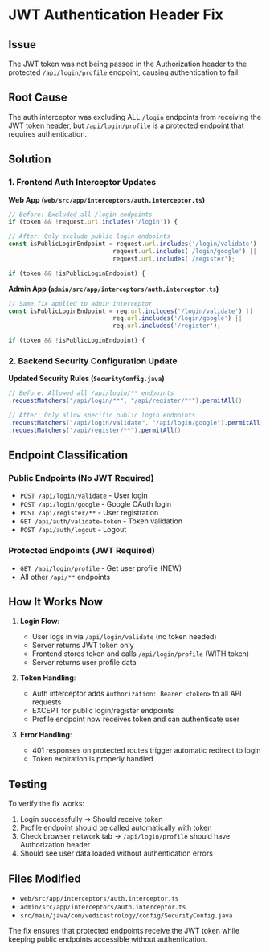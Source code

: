 # JWT Authentication Header Fix

## Issue
The JWT token was not being passed in the Authorization header to the protected `/api/login/profile` endpoint, causing authentication to fail.

## Root Cause
The auth interceptor was excluding ALL `/login` endpoints from receiving the JWT token header, but `/api/login/profile` is a protected endpoint that requires authentication.

## Solution

### 1. Frontend Auth Interceptor Updates

**Web App (`web/src/app/interceptors/auth.interceptor.ts`)**
```typescript
// Before: Excluded all /login endpoints
if (token && !request.url.includes('/login')) {

// After: Only exclude public login endpoints
const isPublicLoginEndpoint = request.url.includes('/login/validate') || 
                             request.url.includes('/login/google') ||
                             request.url.includes('/register');

if (token && !isPublicLoginEndpoint) {
```

**Admin App (`admin/src/app/interceptors/auth.interceptor.ts`)**
```typescript
// Same fix applied to admin interceptor
const isPublicLoginEndpoint = req.url.includes('/login/validate') || 
                             req.url.includes('/login/google') ||
                             req.url.includes('/register');

if (token && !isPublicLoginEndpoint) {
```

### 2. Backend Security Configuration Update

**Updated Security Rules (`SecurityConfig.java`)**
```java
// Before: Allowed all /api/login/** endpoints
.requestMatchers("/api/login/**", "/api/register/**").permitAll()

// After: Only allow specific public login endpoints
.requestMatchers("/api/login/validate", "/api/login/google").permitAll()
.requestMatchers("/api/register/**").permitAll()
```

## Endpoint Classification

### Public Endpoints (No JWT Required)
- `POST /api/login/validate` - User login
- `POST /api/login/google` - Google OAuth login
- `POST /api/register/**` - User registration
- `GET /api/auth/validate-token` - Token validation
- `POST /api/auth/logout` - Logout

### Protected Endpoints (JWT Required)
- `GET /api/login/profile` - Get user profile (NEW)
- All other `/api/**` endpoints

## How It Works Now

1. **Login Flow**:
   - User logs in via `/api/login/validate` (no token needed)
   - Server returns JWT token only
   - Frontend stores token and calls `/api/login/profile` (WITH token)
   - Server returns user profile data

2. **Token Handling**:
   - Auth interceptor adds `Authorization: Bearer <token>` to all API requests
   - EXCEPT for public login/register endpoints
   - Profile endpoint now receives token and can authenticate user

3. **Error Handling**:
   - 401 responses on protected routes trigger automatic redirect to login
   - Token expiration is properly handled

## Testing

To verify the fix works:

1. Login successfully → Should receive token
2. Profile endpoint should be called automatically with token
3. Check browser network tab → `/api/login/profile` should have Authorization header
4. Should see user data loaded without authentication errors

## Files Modified

- `web/src/app/interceptors/auth.interceptor.ts`
- `admin/src/app/interceptors/auth.interceptor.ts` 
- `src/main/java/com/vedicastrology/config/SecurityConfig.java`

The fix ensures that protected endpoints receive the JWT token while keeping public endpoints accessible without authentication.
